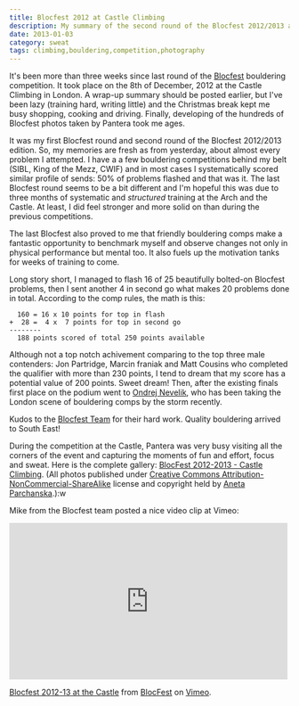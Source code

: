 ```yaml
---
title: Blocfest 2012 at Castle Climbing
description: My summary of the second round of the Blocfest 2012/2013 at the Castle Climbing in London.
date: 2013-01-03
category: sweat
tags: climbing,bouldering,competition,photography
---
```


It's been more than three weeks since last round of the [Blocfest](http://www.blocfest.co.uk/)
bouldering competition. It took place on the 8th of December, 2012 at the Castle Climbing
in London. A wrap-up summary should be posted earlier, but I've been lazy (training hard,
writing little) and the Christmas break kept me busy shopping, cooking and driving.
Finally, developing of the hundreds of Blocfest photos taken by Pantera took me ages.

It was my first Blocfest round and second round of the Blocfest 2012/2013 edition.
So, my memories are fresh as from yesterday, about almost every problem I attempted.
I have a a few bouldering competitions behind my belt (SIBL, King of the Mezz, CWIF)
and in most cases I systematically scored similar profile of sends: 50% of problems
flashed and that was it.
The last Blocfest round seems to be a bit different and I'm hopeful this was due to 
three months of systematic and *structured* training at the Arch and the Castle.
At least, I did feel stronger and more solid on than during the previous competitions.

The last Blocfest also proved to me that friendly bouldering comps make a fantastic
opportunity to benchmark myself and observe changes not only in physical performance
but mental too. It also fuels up the motivation tanks for weeks of training to come.

Long story short, I managed to flash 16 of 25 beautifully bolted-on Blocfest problems,
then I sent another 4 in second go what makes 20 problems done in total.
According to the comp rules, the math is this:

```
  160 = 16 x 10 points for top in flash
+  28 =  4 x  7 points for top in second go
--------
  188 points scored of total 250 points available
```

Although not a top notch achivement comparing to the top three male contenders:
Jon Partridge, Marcin franiak and Matt Cousins who completed the qualifier with more
than 230 points, I tend to dream that my score has a potential value of 200 points.
Sweet dream! Then, after the existing finals first place on the podium went to
[Ondrej Nevelik](http://nevelik.name/), who has been taking the London scene of
bouldering comps by the storm recently.

Kudos to the [Blocfest Team](http://www.blocfest.co.uk/p/the-team.html) for their hard work. Quality bouldering arrived to South East!

During the competition at the Castle, Pantera was very busy visiting all the corners of the event
and capturing the moments of fun and effort, focus and sweat.
Here is the complete gallery: [BlocFest 2012-2013 - Castle Climbing](http://www.flickr.com/photos/mloskot/sets/72157632222490726/).
(All photos published under [Creative Commons Attribution-NonCommercial-ShareAlike](http://creativecommons.org/) license and copyright held by [Aneta Parchanska](http://PanteraPhotography.com).):w

Mike from the Blocfest team posted a nice video clip at Vimeo:

<iframe src="http://player.vimeo.com/video/55946935" width="500" height="281" frameborder="0" webkitAllowFullScreen mozallowfullscreen allowFullScreen></iframe> <p><a href="http://vimeo.com/55946935">Blocfest 2012-13 at the Castle</a> from <a href="http://vimeo.com/user12439696">BlocFest</a> on <a href="http://vimeo.com">Vimeo</a>.</p>